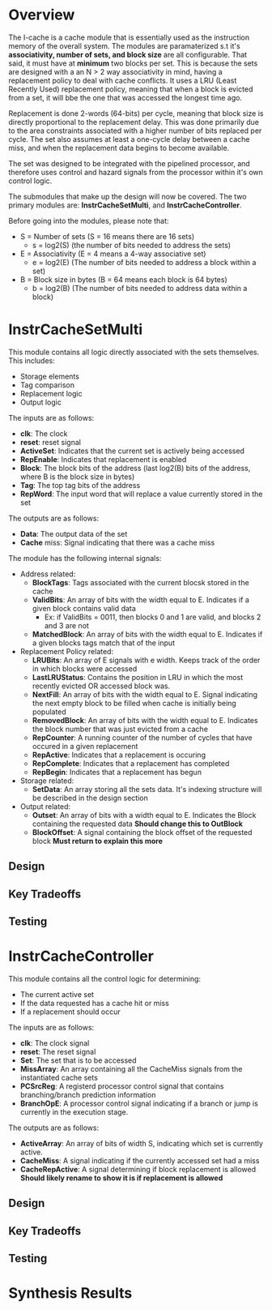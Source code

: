 # Overview
The I-cache is a cache module that is essentially used as the instruction memory of the overall system. The modules are paramaterized s.t it's **associativity, number of sets, and block size** are all configurable. That said, it must have at **minimum** two blocks per set. This is because the sets are designed with a an N > 2 way associativity in mind, having a replacement policy to deal with cache conflicts. It uses a LRU (Least Recently Used) replacement policy, meaning that when a block is evicted from a set, it will bbe the one that was accessed the longest time ago.

Replacement is done 2-words (64-bits) per cycle, meaning that block size is directly proportional to the replacement delay. This was done primarily due to the area constraints associated with a higher number of bits replaced per cycle. The set also assumes at least a one-cycle delay between a cache miss, and when the replacement data begins to become available.

The set was designed to be integrated with the pipelined processor, and therefore uses control and hazard signals from the processor within it's own control logic.

The submodules that make up the design will now be covered. The two primary modules are: **InstrCacheSetMulti**, and **InstrCacheController**.

Before going into the modules, please note that:
- S = Number of sets (S = 16 means there are 16 sets)
  - s = log2(S) (the number of bits needed to address the sets)
- E = Associativity (E = 4 means a 4-way associative set)
  - e = log2(E) (The number of bits needed to address a block within a set)
- B = Block size in bytes (B = 64 means each block is 64 bytes)
  - b = log2(B) (The number of bits needed to address data within a block)

# InstrCacheSetMulti
This module contains all logic directly associated with the sets themselves. This includes:
- Storage elements
- Tag comparison
- Replacement logic
- Output logic

The inputs are as follows:
- **clk**: The clock
- **reset**: reset signal
- **ActiveSet**: Indicates that the current set is actively being accessed
- **RepEnable**: Indicates that replacement is enabled
- **Block**: The block bits of the address (last log2(B) bits of the address, where B is the block size in bytes)
- **Tag**: The top tag bits of the address
- **RepWord**: The input word that will replace a value currently stored in the set

The outputs are as follows:
- **Data**: The output data of the set
- **Cache** miss: Signal indicating that there was a cache miss

The module has the following internal signals:
- Address related:
  - **BlockTags**: Tags associated with the current blocsk stored in the cache
  - **ValidBits**: An array of bits with the width equal to E. Indicates if a given block contains valid data
    - Ex: if ValidBits = 0011, then blocks 0 and 1 are valid, and blocks 2 and 3 are not
  - **MatchedBlock**: An array of bits with the width equal to E. Indicates if a given blocks tags match that of the input
- Replacement Policy related:
  - **LRUBits**: An array of E signals with e width. Keeps track of the order in which blocks were accessed
  - **LastLRUStatus**: Contains the position in LRU in which the most recently evicted OR accessed block was.
  - **NextFill**: An array of bits with the width equal to E. Signal indicating the next empty block to be filled when cache is initially being populated
  - **RemovedBlock**: An array of bits with the width equal to E. Indicates the block number that was just evicted from a cache
  - **RepCounter**: A running counter of the number of cycles that have occured in a given replacement
  - **RepActive**: Indicates that a replacement is occuring
  - **RepComplete**: Indicates that a replacement has completed
  - **RepBegin**: Indicates that a replacement has begun
- Storage related:
  - **SetData**: An array storing all the sets data. It's indexing structure will be described in the design section
- Output related:
  - **Outset**: An array of bits with a width equal to E. Indicates the Block containing the requested data **Should change this to OutBlock**
  - **BlockOffset**: A signal containing the block offset of the requested block **Must return to explain this more**

## Design

## Key Tradeoffs

## Testing

# InstrCacheController
This module contains all the control logic for determining:
- The current active set
- If the data requested has a cache hit or miss
- If a replacement should occur

The inputs are as follows:
- **clk**: The clock signal
- **reset**: The reset signal
- **Set**: The set that is to be accessed
- **MissArray**: An array containing all the CacheMiss signals from the instantiated cache sets
- **PCSrcReg**: A registerd processor control signal that contains branching/branch prediction information
- **BranchOpE**: A processor control signal indicating if a branch or jump is currently in the execution stage.

The outputs are as follows:
- **ActiveArray**: An array of bits of width S, indicating which set is currently active.
- **CacheMiss**: A signal indicating if the currently accessed set had a miss
- **CacheRepActive**: A signal determining if block replacement is allowed **Should likely rename to show it is if replacement is allowed**
 
## Design

## Key Tradeoffs

## Testing

# Synthesis Results